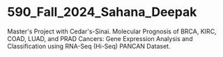 # 590_Fall_2024_Sahana_Deepak
Master's Project with Cedar's-Sinai. Molecular Prognosis of BRCA, KIRC, COAD, LUAD, and PRAD Cancers: Gene Expression Analysis and Classification using RNA-Seq (Hi-Seq) PANCAN Dataset.
